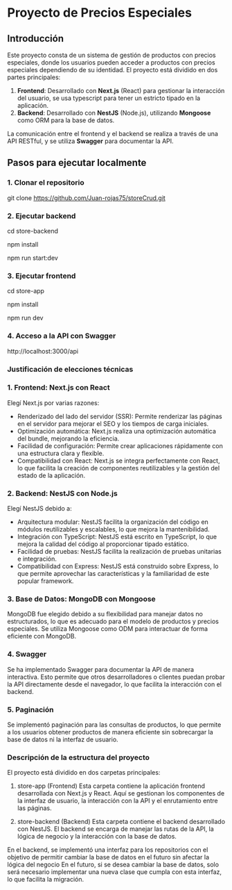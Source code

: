 # Proyecto de Precios Especiales

## Introducción

Este proyecto consta de un sistema de gestión de productos con precios especiales, donde los usuarios pueden acceder a productos con precios especiales dependiendo de su identidad. El proyecto está dividido en dos partes principales:

1. **Frontend**: Desarrollado con **Next.js** (React) para gestionar la interacción del usuario, se usa typescript para tener un estricto tipado en la aplicación.
2. **Backend**: Desarrollado con **NestJS** (Node.js), utilizando **Mongoose** como ORM para la base de datos.

La comunicación entre el frontend y el backend se realiza a través de una API RESTful, y se utiliza **Swagger** para documentar la API.

## Pasos para ejecutar localmente

### 1. Clonar el repositorio

git clone https://github.com/Juan-rojas75/storeCrud.git

### 2. Ejecutar backend

cd store-backend

npm install

npm run start:dev

### 3. Ejecutar frontend

cd store-app

npm install

npm run dev

### 4. Acceso a la API con Swagger

http://localhost:3000/api


### Justificación de elecciones técnicas

### 1. Frontend: Next.js con React

Elegí Next.js por varias razones:

- Renderizado del lado del servidor (SSR): Permite renderizar las páginas en el servidor para mejorar el SEO y los tiempos de carga iniciales.
- Optimización automática: Next.js realiza una optimización automática del bundle, mejorando la eficiencia.
- Facilidad de configuración: Permite crear aplicaciones rápidamente con una estructura clara y flexible.
- Compatibilidad con React: Next.js se integra perfectamente con React, lo que facilita la creación de componentes reutilizables y la gestión del estado de la aplicación.

### 2. Backend: NestJS con Node.js

Elegí NestJS debido a:

- Arquitectura modular: NestJS facilita la organización del código en módulos reutilizables y escalables, lo que mejora la mantenibilidad.
- Integración con TypeScript: NestJS está escrito en TypeScript, lo que mejora la calidad del código al proporcionar tipado estático.
- Facilidad de pruebas: NestJS facilita la realización de pruebas unitarias e integración.
- Compatibilidad con Express: NestJS está construido sobre Express, lo que permite aprovechar las características y la familiaridad de este popular framework.


### 3. Base de Datos: MongoDB con Mongoose

MongoDB fue elegido debido a su flexibilidad para manejar datos no estructurados, lo que es adecuado para el modelo de productos y precios especiales. Se utiliza Mongoose como ODM para interactuar de forma eficiente con MongoDB.

### 4. Swagger

Se ha implementado Swagger para documentar la API de manera interactiva. Esto permite que otros desarrolladores o clientes puedan probar la API directamente desde el navegador, lo que facilita la interacción con el backend.

### 5. Paginación

Se implementó paginación para las consultas de productos, lo que permite a los usuarios obtener productos de manera eficiente sin sobrecargar la base de datos ni la interfaz de usuario.

### Descripción de la estructura del proyecto

El proyecto está dividido en dos carpetas principales:

1. store-app (Frontend)
Esta carpeta contiene la aplicación frontend desarrollada con Next.js y React. Aquí se gestionan los componentes de la interfaz de usuario, la interacción con la API y el enrutamiento entre las páginas.

2. store-backend (Backend)
Esta carpeta contiene el backend desarrollado con NestJS. El backend se encarga de manejar las rutas de la API, la lógica de negocio y la interacción con la base de datos.

En el backend, se implementó una interfaz para los repositorios con el objetivo de permitir cambiar la base de datos en el futuro sin afectar la lógica del negocio
En el futuro, si se desea cambiar la base de datos, solo será necesario implementar una nueva clase que cumpla con esta interfaz, lo que facilita la migración.